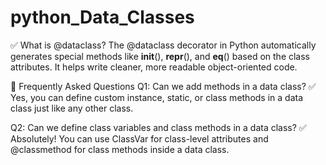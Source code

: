 # python_Data_Classes
✅ What is @dataclass?
The @dataclass decorator in Python automatically generates special methods like __init__(), __repr__(), and __eq__() based on the class attributes. It helps write cleaner, more readable object-oriented code.

🤔 Frequently Asked Questions
Q1: Can we add methods in a data class?
✅ Yes, you can define custom instance, static, or class methods in a data class just like any other class.

Q2: Can we define class variables and class methods in a data class?
✅ Absolutely! You can use ClassVar for class-level attributes and @classmethod for class methods inside a data class.

